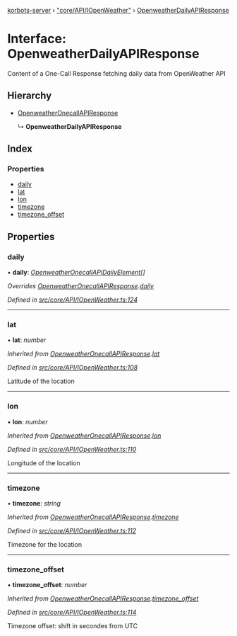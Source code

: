 [korbots-server](../README.md) › ["core/API/IOpenWeather"](../modules/_core_api_iopenweather_.md) › [OpenweatherDailyAPIResponse](_core_api_iopenweather_.openweatherdailyapiresponse.md)

# Interface: OpenweatherDailyAPIResponse

Content of a One-Call Response fetching daily data from OpenWeather API

## Hierarchy

* [OpenweatherOnecallAPIResponse](_core_api_iopenweather_.openweatheronecallapiresponse.md)

  ↳ **OpenweatherDailyAPIResponse**

## Index

### Properties

* [daily](_core_api_iopenweather_.openweatherdailyapiresponse.md#daily)
* [lat](_core_api_iopenweather_.openweatherdailyapiresponse.md#lat)
* [lon](_core_api_iopenweather_.openweatherdailyapiresponse.md#lon)
* [timezone](_core_api_iopenweather_.openweatherdailyapiresponse.md#timezone)
* [timezone_offset](_core_api_iopenweather_.openweatherdailyapiresponse.md#timezone_offset)

## Properties

###  daily

• **daily**: *[OpenweatherOnecallAPIDailyElement](_core_api_iopenweather_.openweatheronecallapidailyelement.md)[]*

*Overrides [OpenweatherOnecallAPIResponse](_core_api_iopenweather_.openweatheronecallapiresponse.md).[daily](_core_api_iopenweather_.openweatheronecallapiresponse.md#optional-daily)*

*Defined in [src/core/API/IOpenWeather.ts:124](https://github.com/Xisabla/Korbots/blob/177cb32/server/src/core/API/IOpenWeather.ts#L124)*

___

###  lat

• **lat**: *number*

*Inherited from [OpenweatherOnecallAPIResponse](_core_api_iopenweather_.openweatheronecallapiresponse.md).[lat](_core_api_iopenweather_.openweatheronecallapiresponse.md#lat)*

*Defined in [src/core/API/IOpenWeather.ts:108](https://github.com/Xisabla/Korbots/blob/177cb32/server/src/core/API/IOpenWeather.ts#L108)*

Latitude of the location

___

###  lon

• **lon**: *number*

*Inherited from [OpenweatherOnecallAPIResponse](_core_api_iopenweather_.openweatheronecallapiresponse.md).[lon](_core_api_iopenweather_.openweatheronecallapiresponse.md#lon)*

*Defined in [src/core/API/IOpenWeather.ts:110](https://github.com/Xisabla/Korbots/blob/177cb32/server/src/core/API/IOpenWeather.ts#L110)*

Longitude of the location

___

###  timezone

• **timezone**: *string*

*Inherited from [OpenweatherOnecallAPIResponse](_core_api_iopenweather_.openweatheronecallapiresponse.md).[timezone](_core_api_iopenweather_.openweatheronecallapiresponse.md#timezone)*

*Defined in [src/core/API/IOpenWeather.ts:112](https://github.com/Xisabla/Korbots/blob/177cb32/server/src/core/API/IOpenWeather.ts#L112)*

Timezone for the location

___

###  timezone_offset

• **timezone_offset**: *number*

*Inherited from [OpenweatherOnecallAPIResponse](_core_api_iopenweather_.openweatheronecallapiresponse.md).[timezone_offset](_core_api_iopenweather_.openweatheronecallapiresponse.md#timezone_offset)*

*Defined in [src/core/API/IOpenWeather.ts:114](https://github.com/Xisabla/Korbots/blob/177cb32/server/src/core/API/IOpenWeather.ts#L114)*

Timezone offset: shift in secondes from UTC
